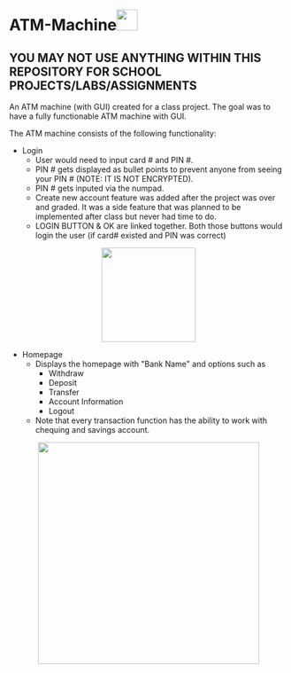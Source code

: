 # ATM-Machine<img src="https://github.com/favicon.ico" width="38">
## YOU MAY NOT USE ANYTHING WITHIN THIS REPOSITORY FOR SCHOOL PROJECTS/LABS/ASSIGNMENTS
An ATM machine (with GUI) created for a class project. The goal was to have a fully functionable ATM machine with GUI.


The ATM machine consists of the following functionality:
* Login
  * User would need to input card # and PIN #.
  * PIN # gets displayed as bullet points to prevent anyone from seeing your PIN # (NOTE: IT IS NOT ENCRYPTED).
  * PIN # gets inputed via the numpad.
  * Create new account feature was added after the project was over and graded. It was a side feature that was planned to be implemented after class but never had time to do.
  * LOGIN BUTTON & OK are linked together. Both those buttons would login the user (if card# existed and PIN was correct)
<p align="center"> 
<img src="https://i.imgur.com/FEm0epG.png" width="170">
</p>

* Homepage
  * Displays the homepage with "Bank Name" and options such as
    * Withdraw
    * Deposit
    * Transfer
    * Account Information
    * Logout
  * Note that every transaction function has the ability to work with chequing and savings account.
  
  
<p align="center"> 
<img src="https://i.imgur.com/prSVPhE.png" width="400">
</p>

